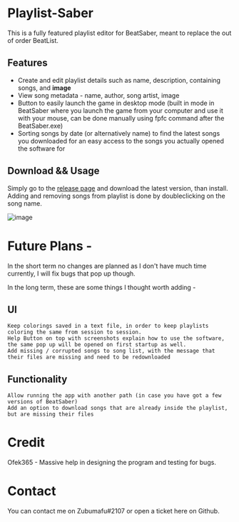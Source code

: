 # Playlist-Saber
This is a fully featured playlist editor for BeatSaber, meant to replace the out of order BeatList.

## Features

- Create and edit playlist details such as name, description, containing songs, and **image**
- View song metadata - name, author, song artist, image
- Button to easily launch the game in desktop mode (built in mode in BeatSaber where you launch the game from your computer and use it with your mouse, can be done manually using fpfc command after the BeatSaber.exe)
- Sorting songs by date (or alternatively name) to find the latest songs you downloaded for an easy access to the songs you actually opened the software for


## Download && Usage
Simply go to the [release page](https://github.com/Zoobumafu/Playlist-Saber/releases) and download the latest version, than install.
Adding and removing songs from playlist is done by doubleclicking on the song name.

![image](https://user-images.githubusercontent.com/81674290/135576115-2dc28c7c-0578-47ec-ba3f-103a58e5bb8e.png)

# Future Plans - 
In the short term no changes are planned as I don't have much time currently, I will fix bugs that pop up though.

In the long term, these are some things I thought worth adding - 
## UI
    Keep colorings saved in a text file, in order to keep playlists coloring the same from session to session.
    Help Button on top with screenshots explain how to use the software, the same pop up will be opened on first startup as well.
    Add missing / corrupted songs to song list, with the message that their files are missing and need to be redownloaded

## Functionality
    Allow running the app with another path (in case you have got a few versions of BeatSaber)
    Add an option to download songs that are already inside the playlist, but are missing their files
   
# Credit 

Ofek365 - Massive help in designing the program and testing for bugs.

# Contact
You can contact me on Zubumafu#2107 or open a ticket here on Github.
